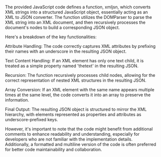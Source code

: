The provided JavaScript code defines a function, xmljsn, which converts XML strings into a structured JavaScript object, essentially acting as an XML to JSON converter. The function utilizes the DOMParser to parse the XML string into an XML document, and then recursively processes the document's nodes to build a corresponding JSON object.

Here's a breakdown of the key functionalities:

Attribute Handling: The code correctly captures XML attributes by prefixing their names with an underscore in the resulting JSON object.

Text Content Handling: If an XML element has only one text child, it is treated as a simple property named 'thetext' in the resulting JSON.

Recursion: The function recursively processes child nodes, allowing for the correct representation of nested XML structures in the resulting JSON.

Array Conversion: If an XML element with the same name appears multiple times at the same level, the code converts it into an array to preserve the information.

Final Output: The resulting JSON object is structured to mirror the XML hierarchy, with elements represented as properties and attributes as underscore-prefixed keys.

However, it's important to note that the code might benefit from additional comments to enhance readability and understanding, especially for developers who are not familiar with the implementation details. Additionally, a formatted and multiline version of the code is often preferred for better code maintainability and collaboration.
